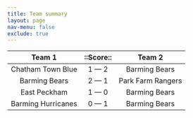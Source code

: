 ```yaml
---
title: Team summary
layout: page
nav-menu: false
exclude: true
---
```




|       Team 1       |  ::Score::  |      Team 2       |
|:------------------:|:-----------:|:-----------------:|
| Chatham Town Blue  | 1 &mdash; 2 |   Barming Bears   |
|   Barming Bears    | 2 &mdash; 1 | Park Farm Rangers |
|    East Peckham    | 1 &mdash; 0 |   Barming Bears   |
| Barming Hurricanes | 0 &mdash; 1 |   Barming Bears   |

 <br /><br /><br />